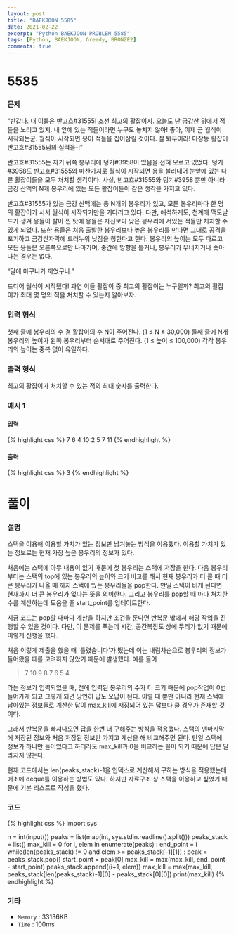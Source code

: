 ```yaml
---
layout: post
title: "BAEKJOON 5585"
date: 2021-02-22
excerpt: "Python BAEKJOON PROBLEM 5585"
tags: [Python, BAEKJOON, Greedy, BRONZE2]
comments: true
---
```


# 5585

### 문제
“반갑다. 내 이름은 반고흐#31555! 조선 최고의 활잡이지. 오늘도 난 금강산 위에서 적들을 노리고 있지. 내 앞에 있는 적들이라면 누구도 놓치지 않아! 좋아, 이제 곧 월식이 시작되는군. 월식이 시작되면 용이 적들을 집어삼킬 것이다. 잘 봐두어라! 마장동 활잡이 반고흐#31555님의 실력을-!”

반고흐#31555는 자기 뒤쪽 봉우리에 덩기#3958이 있음을 전혀 모르고 있었다. 덩기#3958도 반고흐#31555와 마찬가지로 월식이 시작되면 용을 불러내어 눈앞에 있는 다른 활잡이들을 모두 처치할 생각이다. 사실, 반고흐#31555와 덩기#3958 뿐만 아니라 금강 산맥의 N개 봉우리에 있는 모든 활잡이들이 같은 생각을 가지고 있다.

반고흐#31555가 있는 금강 산맥에는 총 N개의 봉우리가 있고, 모든 봉우리마다 한 명의 활잡이가 서서 월식이 시작되기만을 기다리고 있다. 다만, 애석하게도, 천계에 맥도날드가 생겨 용들이 살이 찐 탓에 용들은 자신보다 낮은 봉우리에 서있는 적들만 처치할 수 있게 되었다. 또한 용들은 처음 출발한 봉우리보다 높은 봉우리를 만나면 그대로 공격을 포기하고 금강산자락에 드러누워 낮잠을 청한다고 한다. 봉우리의 높이는 모두 다르고 모든 용들은 오른쪽으로만 나아가며, 중간에 방향을 틀거나, 봉우리가 무너지거나 솟아나는 경우는 없다.

“달에 마구니가 끼었구나.”

드디어 월식이 시작됐다! 과연 이들 활잡이 중 최고의 활잡이는 누구일까? 최고의 활잡이가 최대 몇 명의 적을 처치할 수 있는지 알아보자.

### 입력 형식
첫째 줄에 봉우리의 수 겸 활잡이의 수 N이 주어진다. (1 ≤ N ≤ 30,000) 둘째 줄에 N개 봉우리의 높이가 왼쪽 봉우리부터 순서대로 주어진다. (1 ≤ 높이 ≤ 100,000) 각각 봉우리의 높이는 중복 없이 유일하다.

### 출력 형식
최고의 활잡이가 처치할 수 있는 적의 최대 숫자를 출력한다.

### 예시 1
#### 입력
{% highlight css %}
7
6 4 10 2 5 7 11
{% endhighlight %}
#### 출력
{% highlight css %}
3
{% endhighlight %}

# 풀이

### 설명
스택을 이용해 이용할 가치가 있는 정보만 남겨놓는 방식을 이용했다. 이용할 가치가 있는 정보로는 현재 가장 높은 봉우리의 정보가 있다. 

처음에는 스택에 아무 내용이 없기 때문에 첫 봉우리는 스택에 저장을 한다. 다음 봉우리부터는 스택의 top에 있는 봉우리의 높이와 크기 비교를 해서 현재 봉우리가 더 클 때 더 큰 봉우리가 나올 때 까지 스택에 있는 봉우리들을 pop한다. 만일 스택이 비게 된다면 현재까지 더 큰 봉우리가 없다는 뜻을 의미한다. 그리고 봉우리를 pop할 때 마다 처치한 수를 계산하는데 도움을 줄 start_point를 업데이트한다. 

지금 코드는 pop할 때마다 계산을 하지만 조건을 둔다면 반복문 밖에서 해당 작업을 진행할 수 있을 것이다. 다만, 이 문제를 푸는데 시간, 공간복잡도 상에 무리가 없기 때문에 이렇게 진행을 했다. 

처음 이렇게 제출을 했을 때 '틀렸습니다'가 떴는데 이는 내림차순으로 봉우리의 정보가 들어왔을 때를 고려하지 않았기 때문에 발생했다. 예를 들어

> 7
> 10 9 8 7 6 5 4

라는 정보가 입력되었을 때, 전에 입력된 봉우리의 수가 더 크기 때문에 pop작업이 0번 들어가게 되고 그렇게 되면 당연히 답도 오답이 된다. 이럴 때 뿐만 아니라 현재 스택에 남아있는 정보들로 계산한 답이 max_kill에 저장되어 있는 답보다 클 경우가 존재할 것이다.

그래서 반복문을 빠져나오면 답을 한번 더 구해주는 방식을 적용했다.
스택의 맨마지막에 저장된 정보와 처음 저장된 정보만 가지고 계산을 해 비교해주면 된다. 만일 스택에 정보가 하나만 들어있다고 하더라도 max_kill과 0을 비교하는 꼴이 되기 때문에 답은 달라지지 않는다.

현재 코드에서는 len(peaks_stack)-1을 인덱스로 계산해서 구하는 방식을 적용했는데 애초에 deque를 이용하는 방법도 있다. 하지만 자료구조 상 스택을 이용하고 싶었기 때문에 기본 리스트로 작성을 했다.

### 코드
{% highlight css %}
import sys

n = int(input())
peaks = list(map(int, sys.stdin.readline().split()))
peaks_stack = list()
max_kill = 0
for i, elem in enumerate(peaks) :
    end_point = i
    while(len(peaks_stack) != 0 and elem >= peaks_stack[-1][1]) : 
        peak = peaks_stack.pop()
        start_point = peak[0]
        max_kill = max(max_kill, end_point - start_point)
    peaks_stack.append((i+1, elem))
max_kill = max(max_kill, peaks_stack[len(peaks_stack)-1][0] - peaks_stack[0][0])
print(max_kill)
{% endhighlight %}

### 기타
- `Memory` : 33136KB
- `Time` : 100ms